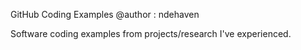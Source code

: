 GitHub Coding Examples 
@author : ndehaven 

Software coding examples from projects/research I've experienced. 
